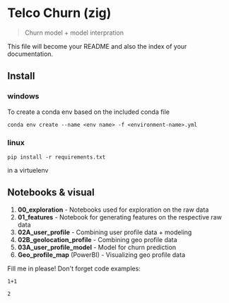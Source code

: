 # Telco Churn (zig)
> Churn model + model interpration


This file will become your README and also the index of your documentation.

## Install

### windows
To create a conda env based on the included conda file

`conda env create --name <env name> -f <environment-name>.yml`

### linux
`pip install -r requirements.txt`

in a virtuelenv


## Notebooks & visual

1. **00_exploration** - Notebooks used for exploration on the raw data
2. **01_features** - Notebook for generating features on the respective raw data
3. **02A_user_profile** - Combining user profile data + modeling
4. **02B_geolocation_profile** - Combining geo profile data
5. **03A_user_profile_model** - Model for churn prediction
6. **Geo_profile_map** (PowerBI) - Visualizing geo profile data



Fill me in please! Don't forget code examples:

```
1+1
```




    2


